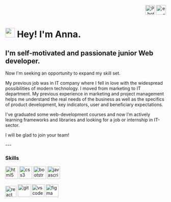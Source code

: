 <!--
**Annnek/Annnek** is a ✨ _special_ ✨ repository because its `README.md` (this file) appears on your GitHub profile.

Here are some ideas to get you started:

- 🔭 I’m currently working on ...
- 🌱 I’m currently learning ...
- 👯 I’m looking to collaborate on ...
- 🤔 I’m looking for help with ...
- 💬 Ask me about ...
- 📫 How to reach me: ...
- 😄 Pronouns: ...
- ⚡ Fun fact: ...
-->

<p align="right">
    <a href="https://www.linkedin.com/in/anna-nekhorosheva/"><img align="" src="https://img.shields.io/badge/linkedin-%230077B5.svg?style=for-the-badge&logo=linkedin&logoColor=white" alt="Photo Anna" height="30" /></a>
    <a href="mailto:nekhorosheva.ann@gmail.com"> <img align="" src="https://img.shields.io/badge/Gmail-D14836?style=for-the-badge&logo=gmail&logoColor=white" alt="e-mail" height="30"/> </a>
</p>

# <img src="https://emojis.slackmojis.com/emojis/images/1531849430/4246/blob-sunglasses.gif?1531849430" width="30"/> Hey! I'm Anna.
## I'm self-motivated and passionate junior Web developer.

<p>Now I'm seeking an opportunity to expand my skill set.</p>
<p>My previous job was in IT company where I fell in love with the widespread possibilities of modern technology. I moved from marketing to IT department. My previous experience in marketing and project management helps me understand the real needs of the business as well as the specifics of product development, key indicators, user and beneficiary expectations.</p>
<p>I've graduated some web-development courses and now I’m actively learning frameworks and libraries  and looking for a job or internship in IT-sector.</p>
<p>I will be glad to join your team!</p>  
---

### Skills

<p>
<img title="HTML" src="https://img.shields.io/badge/html5-%23E34F26.svg?style=for-the-badge&logo=html5&logoColor=white" alt="html5" height="40"/>
<img title="CSS" src="https://img.shields.io/badge/css3-%231572B6.svg?style=for-the-badge&logo=css3&logoColor=white" alt="css3" height="40"/>
<img title="Bootstrap" src="https://img.shields.io/badge/bootstrap-%23563D7C.svg?style=for-the-badge&logo=bootstrap&logoColor=white" alt="bootstrap" height="40"/>
<img title="JavaScript" src="https://img.shields.io/badge/javascript-%23323330.svg?style=for-the-badge&logo=javascript&logoColor=%23F7DF1E" alt="javascript" height="40"/>
</p>

<p> 
<img title="React" src="https://img.shields.io/badge/react-%2320232a.svg?style=for-the-badge&logo=react&logoColor=%2361DAFB" alt="react" height="35"/>
<img title="Git" src="https://img.shields.io/badge/git-%23F05033.svg?style=for-the-badge&logo=git&logoColor=white" alt="git" height="40"/>
<img title="VisualStudio" src="https://img.shields.io/badge/Visual%20Studio%20Code-0078d7.svg?style=for-the-badge&logo=visual-studio-code&logoColor=white" alt="vscode" height="40"/>
<img title="Figma" src="https://img.shields.io/badge/figma-%23F24E1E.svg?style=for-the-badge&logo=figma&logoColor=white" alt="figma" height="40"/>
</p>
